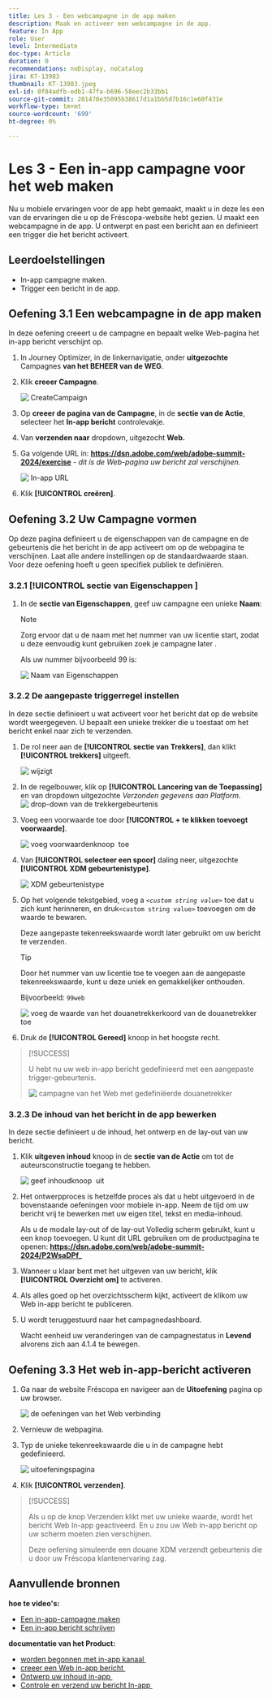 ```yaml
---
title: Les 3 - Een webcampagne in de app maken
description: Maak en activeer een webcampagne in de app.
feature: In App
role: User
level: Intermediate
doc-type: Article
duration: 0
recommendations: noDisplay, noCatalog
jira: KT-13983
thumbnail: KT-13983.jpeg
exl-id: 0f84adfb-edb1-47fa-b696-58eec2b33bb1
source-git-commit: 201470e35095b38617d1a1bb5d7b16c1e60f431e
workflow-type: tm+mt
source-wordcount: '699'
ht-degree: 0%

---
```


# Les 3 - Een in-app campagne voor het web maken

Nu u mobiele ervaringen voor de app hebt gemaakt, maakt u in deze les een van de ervaringen die u op de Fréscopa-website hebt gezien. U maakt een webcampagne in de app. U ontwerpt en past een bericht aan en definieert een trigger die het bericht activeert.

## Leerdoelstellingen

* In-app campagne maken.
* Trigger een bericht in de app.

## Oefening 3.1 Een webcampagne in de app maken

In deze oefening creeert u de campagne en bepaalt welke Web-pagina het in-app bericht verschijnt op.

1. In Journey Optimizer, in de linkernavigatie, onder **uitgezochte** Campagnes **van het BEHEER van de WEG**.

1. Klik **creeer Campagne**.

   ![&#x200B; CreateCampaign &#x200B;](/help/summit-labs/summit-lab-2024/l820-lab-workbook/assets/4-1-create-campaign.png)

1. Op **creeer de pagina van de Campagne**, in de **sectie van de Actie**, selecteer het **In-app bericht** controlevakje.

1. Van **verzenden naar** dropdown, uitgezocht **Web.**

1. Ga volgende URL in: **https://dsn.adobe.com/web/adobe-summit-2024/exercise** - *dit is de Web-pagina uw bericht zal verschijnen.*

   ![&#x200B; In-app URL &#x200B;](/help/summit-labs/summit-lab-2024/l820-lab-workbook/assets/4-1-1-in-app-url.png)

1. Klik **[!UICONTROL creëren]**.

## Oefening 3.2 Uw Campagne vormen

Op deze pagina definieert u de eigenschappen van de campagne en de gebeurtenis die het bericht in de app activeert om op de webpagina te verschijnen. Laat alle andere instellingen op de standaardwaarde staan. Voor deze oefening hoeft u geen specifiek publiek te definiëren.

### 3.2.1 [!UICONTROL &#x200B; sectie van Eigenschappen &#x200B;]

1. In de **sectie van Eigenschappen**, geef uw campagne een unieke **Naam**:

   >[!NOTE]
   > Zorg ervoor dat u de naam met het nummer van uw licentie start, zodat u deze eenvoudig kunt gebruiken
   > zoek je campagne later .
   > 
   > Als uw nummer bijvoorbeeld 99 is: 
   >
   > ![&#x200B; Naam van Eigenschappen &#x200B;](/help/summit-labs/summit-lab-2024/l820-lab-workbook/assets/4-1-2-properties-name.png)


### 3.2.2 De aangepaste triggerregel instellen

In deze sectie definieert u wat activeert voor het bericht dat op de website wordt weergegeven. U bepaalt een unieke trekker die u toestaat om het bericht enkel naar zich te verzenden.

1. De rol neer aan de **[!UICONTROL sectie van Trekkers]**, dan klikt **[!UICONTROL trekkers]** uitgeeft.

   ![&#x200B; wijzigt &#x200B;](/help/summit-labs/summit-lab-2024/l820-lab-workbook/assets/3-2-1-2-edit-triggers.png)

1. In de regelbouwer, klik op **[!UICONTROL Lancering van de Toepassing]** en van dropdown uitgezochte *Verzonden gegevens aan Platform*.
   ![&#x200B; drop-down van de trekkergebeurtenis &#x200B;](/help/summit-labs/summit-lab-2024/l820-lab-workbook/assets/trigger-drop-down-sent-to-platform.png)

1. Voeg een voorwaarde toe door **[!UICONTROL + te klikken toevoegt voorwaarde]**.

   ![&#x200B; voeg voorwaardenknoop &#x200B;](/help/summit-labs/summit-lab-2024/l820-lab-workbook/assets/3-2-1-3-add-condition.png) toe

1. Van **[!UICONTROL selecteer een spoor]** daling neer, uitgezochte **[!UICONTROL XDM gebeurtenistype]**.

   ![&#x200B; XDM gebeurtenistype &#x200B;](/help/summit-labs/summit-lab-2024/l820-lab-workbook/assets/4-1-2-dropdown-xdm-event.png)


1. Op het volgende tekstgebied, voeg a *`<custom string value>`* toe dat u zich kunt herinneren, en druk **&#x200B;**&#x200B;`<custom string value>` toevoegen om de waarde te bewaren.

   Deze aangepaste tekenreekswaarde wordt later gebruikt om uw bericht te verzenden.

   >[!TIP]
   > Door het nummer van uw licentie toe te voegen aan de aangepaste tekenreekswaarde, kunt u deze uniek en gemakkelijker onthouden.
   > 
   > Bijvoorbeeld: `99web`
   > 

   ![&#x200B; voeg de waarde van het douanetrekkerkoord van de douanetrekker &#x200B;](/help/summit-labs/summit-lab-2024/l820-lab-workbook/assets/4-1-2-add-custom-trigger-dropdown.png) toe

1. Druk de **[!UICONTROL Gereed]** knoop in het hoogste recht.

>[!SUCCESS]
>
>U hebt nu uw web in-app bericht gedefinieerd met een aangepaste trigger-gebeurtenis.
>
>![&#x200B; campagne van het Web met gedefiniëerde douanetrekker &#x200B;](/help/summit-labs/summit-lab-2024/l820-lab-workbook/assets/4-1-2-2-web-campaign-with-custom-trigger.png)


### 3.2.3 De inhoud van het bericht in de app bewerken

In deze sectie definieert u de inhoud, het ontwerp en de lay-out van uw bericht.

1. Klik **uitgeven inhoud** knoop in de **sectie van de Actie** om tot de auteursconstructie toegang te hebben.

   ![&#x200B; geef inhoudknoop &#x200B;](/help/summit-labs/summit-lab-2024/l820-lab-workbook/assets/3-1-3-1-edit-content-button.png) uit

1. Het ontwerpproces is hetzelfde proces als dat u hebt uitgevoerd in de bovenstaande oefeningen voor mobiele in-app. Neem de tijd om uw bericht vrij te bewerken met uw eigen titel, tekst en media-inhoud.

   Als u de modale lay-out of de lay-out Volledig scherm gebruikt, kunt u een knop toevoegen. U kunt dit URL gebruiken om de productpagina te openen: **https://dsn.adobe.com/web/adobe-summit-2024/P2WsaDPf_**

1. Wanneer u klaar bent met het uitgeven van uw bericht, klik **[!UICONTROL Overzicht om]** te activeren.

1. Als alles goed op het overzichtsscherm kijkt, activeert de klik **&#x200B;**&#x200B;om uw Web in-app bericht te publiceren.

1. U wordt teruggestuurd naar het campagnedashboard.

   Wacht eenheid uw veranderingen van de campagnestatus in **Levend** alvorens zich aan 4.1.4 te bewegen.

## Oefening 3.3 Het web in-app-bericht activeren

1. Ga naar de website Fréscopa en navigeer aan de **Uitoefening** pagina op uw browser.

   ![&#x200B; de oefeningen van het Web verbinding &#x200B;](/help/summit-labs/summit-lab-2024/l820-lab-workbook/assets/4-2-frescopa-web-exercise-link.png)

1. Vernieuw de webpagina.

1. Typ de unieke tekenreekswaarde die u in de campagne hebt gedefinieerd.

   ![&#x200B; uitoefeningspagina &#x200B;](/help/summit-labs/summit-lab-2024/l820-lab-workbook/assets/4-2-exercise-page.png)

1. Klik **[!UICONTROL verzenden]**.

>[!SUCCESS]
>
>Als u op de knop Verzenden klikt met uw unieke waarde, wordt het bericht Web In-app geactiveerd. En u zou uw Web in-app bericht op uw scherm moeten zien verschijnen.
>
>Deze oefening simuleerde een douane XDM verzendt gebeurtenis die u door uw Fréscopa klantenervaring zag.


## Aanvullende bronnen

**hoe te video&#39;s:**

* [Een in-app-campagne maken](/help/channels/create-an-in-app-campaign.md)
* [Een in-app bericht schrijven](/help/channels/author-in-app-messages.md)

**documentatie van het Product:**

* [&#x200B; worden begonnen met in-app kanaal &#x200B;](https://experienceleague.adobe.com/en/docs/journey-optimizer/using/in-app/get-started-in-app)
* [&#x200B; creeer een Web in-app bericht &#x200B;](https://experienceleague.adobe.com/en/docs/journey-optimizer/using/in-app/create-in-app-web)
* [&#x200B; Ontwerp uw inhoud in-app &#x200B;](https://experienceleague.adobe.com/en/docs/journey-optimizer/using/in-app/design-in-app)
* [&#x200B; Controle en verzend uw bericht In-app &#x200B;](https://experienceleague.adobe.com/en/docs/journey-optimizer/using/in-app/send-in-app)
